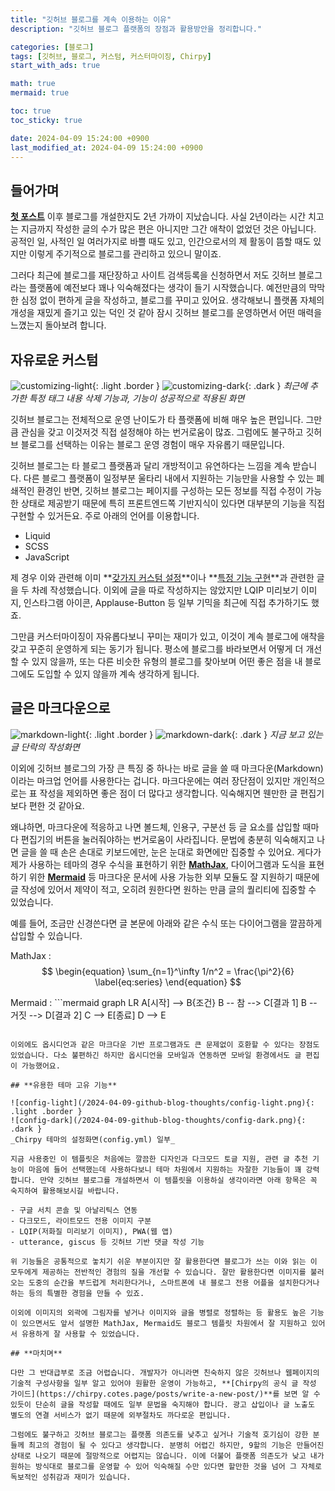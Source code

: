 ```yaml
---
title: "깃허브 블로그를 계속 이용하는 이유"
description: "깃허브 블로그 플랫폼의 장점과 활용방안을 정리합니다."

categories: [블로그]
tags: [깃허브, 블로그, 커스텀, 커스터마이징, Chirpy]
start_with_ads: true

math: true
mermaid: true

toc: true
toc_sticky: true

date: 2024-04-09 15:24:00 +0900
last_modified_at: 2024-04-09 15:24:00 +0900
---
```


## **들어가며**

**[첫 포스트](https://hynrng.github.io/posts/first-post/)** 이후 블로그를 개설한지도 2년 가까이 지났습니다. 사실 2년이라는 시간 치고는 지금까지 작성한 글의 수가 많은 편은 아니지만 그간 애착이 없었던 것은 아닙니다. 공적인 일, 사적인 일 여러가지로 바쁠 때도 있고, 인간으로서의 제 활동이 뜸할 때도 있지만 이렇게 주기적으로 블로그를 관리하고 있으니 말이죠.

그러다 최근에 블로그를 재단장하고 사이트 검색등록을 신청하면서 저도 깃허브 블로그라는 플랫폼에 예전보다 꽤나 익숙해졌다는 생각이 들기 시작했습니다. 예전만큼의 막막한 심정 없이 편하게 글을 작성하고, 블로그를 꾸미고 있어요. 생각해보니 플랫폼 자체의 개성을 재밌게 즐기고 있는 덕인 것 같아 잠시 깃허브 블로그를 운영하면서 어떤 매력을 느꼈는지 돌아보려 합니다.

## **자유로운 커스텀**

![customizing-light](/2024-04-09-github-blog-thoughts/customizing-light.png){: .light .border }
![customizing-dark](/2024-04-09-github-blog-thoughts/customizing-dark.png){: .dark }
_최근에 추가한 특정 태그 내용 삭제 기능과, 기능이 성공적으로 적용된 화면_

깃허브 블로그는 전체적으로 운영 난이도가 타 플랫폼에 비해 매우 높은 편입니다. 그만큼 관심을 갖고 이것저것 직접 설정해야 하는 번거로움이 많죠. 그럼에도 불구하고 깃허브 블로그를 선택하는 이유는 블로그 운영 경험이 매우 자유롭기 때문입니다.

깃허브 블로그는 타 블로그 플랫폼과 달리 개방적이고 유연하다는 느낌을 계속 받습니다. 다른 블로그 플랫폼이 일정부분 울타리 내에서 지원하는 기능만을 사용할 수 있는 폐쇄적인 환경인 반면, 깃허브 블로그는 페이지를 구성하는 모든 정보를 직접 수정이 가능한 상태로 제공받기 때문에 특히 프론트엔드쪽 기반지식이 있다면 대부분의 기능을 직접 구현할 수 있거든요. 주로 아래의 언어를 이용합니다.

- Liquid
- SCSS
- JavaScript

제 경우 이와 관련해 이미 **[갖가지 커스텀 설정](https://hynrng.github.io/posts/first-blog-customization/)**이나 **[특정 기능 구현](https://hynrng.github.io/posts/blog-content-remove/)**과 관련한 글을 두 차례 작성했습니다. 이외에 글을 따로 작성하지는 않았지만 LQIP 미리보기 이미지, 인스타그램 아이콘, Applause-Button 등 일부 기믹을 최근에 직접 추가하기도 했죠.

그만큼 커스터마이징이 자유롭다보니 꾸미는 재미가 있고, 이것이 계속 블로그에 애착을 갖고 꾸준히 운영하게 되는 동기가 됩니다. 평소에 블로그를 바라보면서 어떻게 더 개선할 수 있지 않을까, 또는 다른 비슷한 유형의 블로그를 찾아보며 어떤 좋은 점을 내 블로그에도 도입할 수 있지 않을까 계속 생각하게 됩니다.

## **글은 마크다운으로**

![markdown-light](/2024-04-09-github-blog-thoughts/markdown-light.png){: .light .border }
![markdown-dark](/2024-04-09-github-blog-thoughts/markdown-dark.png){: .dark }
_지금 보고 있는 글 단락의 작성화면_

이외에 깃허브 블로그의 가장 큰 특징 중 하나는 바로 글을 쓸 때 마크다운(Markdown)이라는 마크업 언어를 사용한다는 겁니다. 마크다운에는 여러 장단점이 있지만 개인적으로는 표 작성을 제외하면 좋은 점이 더 많다고 생각합니다. 익숙해지면 웬만한 글 편집기보다 편한 것 같아요.

왜냐하면, 마크다운에 적응하고 나면 볼드체, 인용구, 구분선 등 글 요소를 삽입할 때마다 편집기의 버튼을 눌러줘야하는 번거로움이 사라집니다. 문법에 충분히 익숙해지고 나면 글을 쓸 때 손은 손대로 키보드에만, 눈은 눈대로 화면에만 집중할 수 있어요.
게다가 제가 사용하는 테마의 경우 수식을 표현하기 위한 **[MathJax](https://www.mathjax.org/)**, 다이어그램과 도식을 표현하기 위한 **[Mermaid](https://mermaid.js.org/)** 등 마크다운 문서에 사용 가능한 외부 모듈도 잘 지원하기 때문에 글 작성에 있어서 제약이 적고, 오히려 원한다면 원하는 만큼 글의 퀄리티에 집중할 수 있었습니다.

예를 들어, 조금만 신경쓴다면 글 본문에 아래와 같은 수식 또는 다이어그램을 깔끔하게 삽입할 수 있습니다.

MathJax
: $$
\begin{equation}
  \sum_{n=1}^\infty 1/n^2 = \frac{\pi^2}{6}
  \label{eq:series}
\end{equation}
$$

Mermaid
: ```mermaid
graph LR
    A[시작] --> B{조건}
    B -- 참 --> C[결과 1]
    B -- 거짓 --> D[결과 2]
    C --> E[종료]
    D --> E
```

이외에도 옵시디언과 같은 마크다운 기반 프로그램과도 큰 문제없이 호환할 수 있다는 장점도 있었습니다. 다소 불편하긴 하지만 옵시디언을 모바일과 연동하면 모바일 환경에서도 글 편집이 가능했어요.

## **유용한 테마 고유 기능**

![config-light](/2024-04-09-github-blog-thoughts/config-light.png){: .light .border }
![config-dark](/2024-04-09-github-blog-thoughts/config-dark.png){: .dark }
_Chirpy 테마의 설정화면(config.yml) 일부_

지금 사용중인 이 템플릿은 처음에는 깔끔한 디자인과 다크모드 토글 지원, 관련 글 추천 기능이 마음에 들어 선택했는데 사용하다보니 테마 차원에서 지원하는 자잘한 기능들이 꽤 강력합니다. 만약 깃허브 블로그를 개설하면서 이 템플릿을 이용하실 생각이라면 아래 항목은 꼭 숙지하여 활용해보시길 바랍니다.

- 구글 서치 콘솔 및 아날리틱스 연동
- 다크모드, 라이트모드 전용 이미지 구분
- LQIP(저화질 미리보기 이미지), PWA(웹 앱)
- utterance, giscus 등 깃허브 기반 댓글 작성 기능

위 기능들은 공통적으로 놓치기 쉬운 부분이지만 잘 활용한다면 블로그가 쓰는 이와 읽는 이 모두에게 제공하는 전반적인 경험의 질을 개선할 수 있습니다. 잘만 활용한다면 이미지를 불러오는 도중의 순간을 부드럽게 처리한다거나, 스마트폰에 내 블로그 전용 어플을 설치한다거나 하는 등의 특별한 경험을 만들 수 있죠.

이외에 이미지의 외곽에 그림자를 넣거나 이미지와 글을 병렬로 정렬하는 등 활용도 높은 기능이 있으면서도 앞서 설명한 MathJax, Mermaid도 블로그 템플릿 차원에서 잘 지원하고 있어서 유용하게 잘 사용할 수 있었습니다.

## **마치며**

다만 그 반대급부로 조금 어렵습니다. 개발자가 아니라면 친숙하지 않은 깃허브나 웹페이지의 기술적 구성사항을 일부 알고 있어야 원활한 운영이 가능하고, **[Chirpy의 공식 글 작성 가이드](https://chirpy.cotes.page/posts/write-a-new-post/)**를 보면 알 수 있듯이 단순히 글을 작성할 때에도 일부 문법을 숙지해야 합니다. 광고 삽입이나 글 노출도 별도의 연결 서비스가 없기 때문에 외부절차도 까다로운 편입니다.

그럼에도 불구하고 깃허브 블로그는 플랫폼 의존도를 낮추고 싶거나 기술적 호기심이 강한 분들께 최고의 경험이 될 수 있다고 생각합니다. 분명히 어렵긴 하지만, 9할의 기능은 만들어진 상태로 나오기 때문에 절망적으로 어렵지는 않습니다. 이에 더불어 플랫폼 의존도가 낮고 내가 원하는 방식대로 블로그를 운영할 수 있어 익숙해질 수만 있다면 할만한 것을 넘어 그 자체로 독보적인 성취감과 재미가 있습니다.